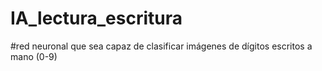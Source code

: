 # IA_lectura_escritura
#red neuronal que sea capaz de clasificar imágenes de dígitos escritos a mano (0-9)
